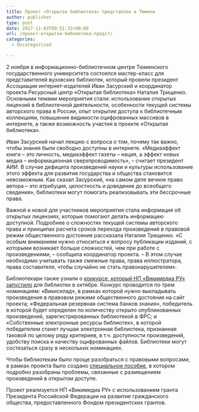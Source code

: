 ```yaml
---
title: Проект «Открытая библиотека» представлен в Тюмени
author: publisher
type: post
date: 2017-11-03T09:51:32+00:00
url: /проект-открытая-библиотека-предст/
categories:
  - Uncategorized

---
```

2 ноября в информационно-библиотечном центре Тюменского государственного университета состоялся мастер-класс для представителей вузовских библиотек, который провели президент Ассоциации интернет-издателей Иван Засурский и координатор проекта Ресурсный центр «Открытая библиотека» Наталия Трищенко. Основными темами мероприятия стали: использование открытых лицензий в библиотечной деятельности, особенности текущей системы авторского права в России, опыт открытия доступа к библиотечным коллекциям, повышение видимости оцифрованных массивов в интернете, а также возможность участия в проекте «Открытая библиотека».

Иван Засурский начал лекцию с вопроса о том, почему так важно, чтобы знания были свободно доступны в интернете. «Медиаэффект книги – это личность, медиаэффект газеты – нация, а эффект новых медиа – информационная сверхпроводимость», – считает президент АИИ. В случае дефицита произведений науки и культуры использование этого эффекта для развития государства и общества становится невозможным. Как сказал Засурский, «на самом деле вечное право автора – это атрибуция, целостность и доведение до всеобщего сведения», библиотеки могут помогать реализовывать эти бессрочные права.

Важной и новой для участников мероприятия стала информация об открытых лицензиях, которые помогают делать информацию доступной. Подробнее о сложностях текущей системы авторского права и принципах расчета сроков перехода произведений в правовой режим общественного достояния рассказала Наталия Трищенко. «С особым вниманием нужно относиться к вопросу публикации изданий, с которыми возникает больше сложностей, чем при работе с произведениями, – сообщила координатор проекта. – В этом случае необходимо учитывать также смежные права, права иллюстратора, права составителя, чтобы случайно не стать правонарушителем».

Библиотекари также узнали о [конкурсе, который НП «Викимедиа РУ» запустило][1] для библиотек в октябре. Конкурс проводится по трем номинациям: «Викисклад», в рамках которой нужно выкладывать произведения в правовом режиме общественного достояния на сайт проекта; «Федеральная резервная система банков знания», победитель в которой будет определен по количеству открыто опубликованных произведений, зарегистрированных библиотекой в ФРС; и «Собственные электронные ресурсы библиотек», в которой победителем станет лучшая электронная библиотека, признанная таковой по целому ряду критериев, в т.ч. доступности произведений, удобству поиска и качеству оцифрованных файлов. Библиотеки могут состязаться сразу в нескольких номинациях.

Чтобы библиотекам было проще разобраться с правовыми вопросами, в рамках проекта было создано [специальное пособие][2], в котором подробно разобраны проблемы, связанные с размещением произведений в открытом доступе.

Проект реализуется НП «Викимедиа РУ» с использованием гранта Президента Российской Федерации на развитие гражданского общества, предоставленного Фондом президентских грантов.

 [1]: http://xn--80aacauqblgh1aht0ach8l0c.xn--p1ai/o/%D0%9A%D0%BE%D0%BD%D0%BA%D1%83%D1%80%D1%81%D1%8B/%D0%9E%D1%82%D0%BA%D1%80%D1%8B%D1%82%D0%B0%D1%8F_%D0%B1%D0%B8%D0%B1%D0%BB%D0%B8%D0%BE%D1%82%D0%B5%D0%BA%D0%B0/ru
 [2]: https://ru.wikimedia.org/wiki/%D0%A4%D0%B0%D0%B9%D0%BB:%D0%9E%D1%82%D0%BA%D1%80%D1%8B%D1%82%D0%B0%D1%8F_%D0%B1%D0%B8%D0%B1%D0%BB%D0%B8%D0%BE%D1%82%D0%B5%D0%BA%D0%B0.pdf